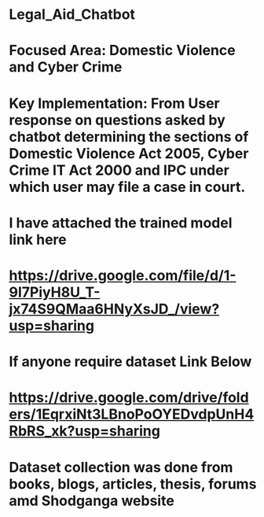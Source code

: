 # Legal_Aid_Chatbot
# Focused Area: Domestic Violence and Cyber Crime
# Key Implementation: From User response on questions asked by chatbot determining the sections of Domestic Violence Act 2005,  Cyber Crime IT Act 2000 and IPC under which user may file a case in court.
# I have attached the trained model link here
# https://drive.google.com/file/d/1-9I7PiyH8U_T-jx74S9QMaa6HNyXsJD_/view?usp=sharing
# If anyone require dataset Link Below
# https://drive.google.com/drive/folders/1EqrxiNt3LBnoPoOYEDvdpUnH4RbRS_xk?usp=sharing
# Dataset collection was done from books, blogs, articles, thesis, forums amd Shodganga website
